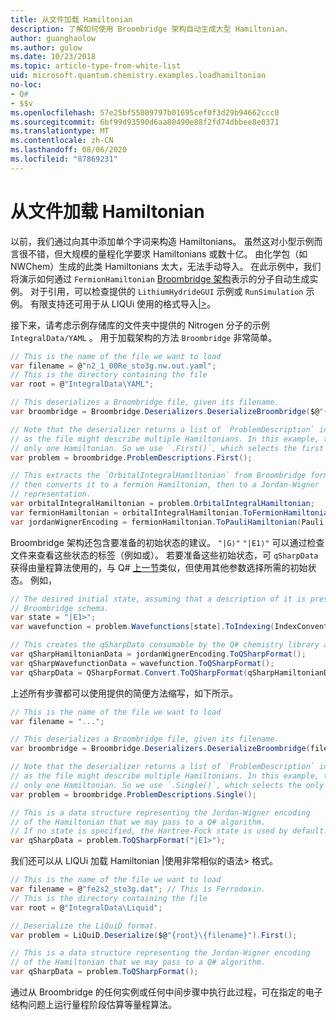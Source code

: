 ```yaml
---
title: 从文件加载 Hamiltonian
description: 了解如何使用 Broombridge 架构自动生成大型 Hamiltonian。
author: guanghaolow
ms.author: gulow
ms.date: 10/23/2018
ms.topic: article-type-from-white-list
uid: microsoft.quantum.chemistry.examples.loadhamiltonian
no-loc:
- Q#
- $$v
ms.openlocfilehash: 57e25bf55009797b01695cef0f3d29b94662ccc0
ms.sourcegitcommit: 6bf99d93590d6aa80490e88f2fd74dbbee8e0371
ms.translationtype: MT
ms.contentlocale: zh-CN
ms.lasthandoff: 08/06/2020
ms.locfileid: "87869231"
---
```

# <a name="loading-a-hamiltonian-from-file"></a>从文件加载 Hamiltonian
以前，我们通过向其中添加单个字词来构造 Hamiltonians。 虽然这对小型示例而言很不错，但大规模的量程化学要求 Hamiltonians 或数十亿。 由化学包（如 NWChem）生成的此类 Hamiltonians 太大，无法手动导入。 在此示例中，我们将演示如何通过 `FermionHamiltonian` [Broombridge 架构](xref:microsoft.quantum.libraries.chemistry.schema.broombridge)表示的分子自动生成实例。 对于引用，可以检查提供的 `LithiumHydrideGUI` 示例或 `RunSimulation` 示例。 有限支持还可用于从 LIQUi 使用的格式导入[|>](https://www.microsoft.com/en-us/research/project/language-integrated-quantum-operations-liqui/)。

接下来，请考虑示例存储库的文件夹中提供的 Nitrogen 分子的示例 `IntegralData/YAML` 。 用于加载架构的方法 `Broombridge` 非常简单。

```csharp
// This is the name of the file we want to load
var filename = @"n2_1_00Re_sto3g.nw.out.yaml";
// This is the directory containing the file
var root = @"IntegralData\YAML";

// This deserializes a Broombridge file, given its filename.
var broombridge = Broombridge.Deserializers.DeserializeBroombridge($@"{root}\{filename}");

// Note that the deserializer returns a list of `ProblemDescription` instances 
// as the file might describe multiple Hamiltonians. In this example, there is 
// only one Hamiltonian. So we use `.First()`, which selects the first element of the list.
var problem = broombridge.ProblemDescriptions.First();

// This extracts the `OrbitalIntegralHamiltonian` from Broombridge format,
// then converts it to a fermion Hamiltonian, then to a Jordan-Wigner
// representation.
var orbitalIntegralHamiltonian = problem.OrbitalIntegralHamiltonian;
var fermionHamiltonian = orbitalIntegralHamiltonian.ToFermionHamiltonian(IndexConvention.UpDown);
var jordanWignerEncoding = fermionHamiltonian.ToPauliHamiltonian(Pauli.QubitEncoding.JordanWigner);
```

Broombridge 架构还包含要准备的初始状态的建议。 `"|G⟩"` `"|E1⟩"` 可以通过检查文件来查看这些状态的标签（例如或）。 若要准备这些初始状态，可 `qSharpData` 获得由量程算法使用的，与 Q# [上一节](xref:microsoft.quantum.chemistry.examples.energyestimate)类似，但使用其他参数选择所需的初始状态。 例如，
```csharp
// The desired initial state, assuming that a description of it is present in the
// Broombridge schema.
var state = "|E1>";
var wavefunction = problem.Wavefunctions[state].ToIndexing(IndexConvention.UpDown);

// This creates the qSharpData consumable by the Q# chemistry library algorithms.
var qSharpHamiltonianData = jordanWignerEncoding.ToQSharpFormat();
var qSharpWavefunctionData = wavefunction.ToQSharpFormat();
var qSharpData = QSharpFormat.Convert.ToQSharpFormat(qSharpHamiltonianData, qSharpWavefunctionData);
```

上述所有步骤都可以使用提供的简便方法缩写，如下所示。
```csharp
// This is the name of the file we want to load
var filename = "...";

// This deserializes a Broombridge file, given its filename.
var broombridge = Broombridge.Deserializers.DeserializeBroombridge(filename);

// Note that the deserializer returns a list of `ProblemDescription` instances 
// as the file might describe multiple Hamiltonians. In this example, there is 
// only one Hamiltonian. So we use `.Single()`, which selects the only element of the list.
var problem = broombridge.ProblemDescriptions.Single();

// This is a data structure representing the Jordan-Wigner encoding 
// of the Hamiltonian that we may pass to a Q# algorithm.
// If no state is specified, the Hartree-Fock state is used by default.
var qSharpData = problem.ToQSharpFormat("|E1>");
```

我们还可以从 LIQUi 加载 Hamiltonian |使用非常相似的语法> 格式。 

```csharp
// This is the name of the file we want to load
var filename = @"fe2s2_sto3g.dat"; // This is Ferrodoxin.
// This is the directory containing the file
var root = @"IntegralData\Liquid";

// Deserialize the LiQuiD format.
var problem = LiQuiD.Deserialize($@"{root}\{filename}").First();

// This is a data structure representing the Jordan-Wigner encoding 
// of the Hamiltonian that we may pass to a Q# algorithm.
var qSharpData = problem.ToQSharpFormat();
```

通过从 Broombridge 的任何实例或任何中间步骤中执行此过程，可在指定的电子结构问题上运行量程阶段估算等量程算法。
